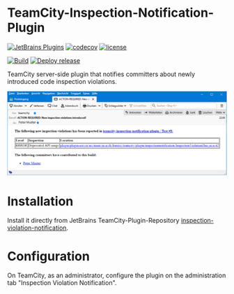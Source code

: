 # TeamCity-Inspection-Notification-Plugin
[![JetBrains Plugins](hhttps://img.shields.io/jetbrains/plugin/v/12382)](https://plugins.jetbrains.com/plugin/12382-inspection-violation-notification)
[![codecov](https://codecov.io/gh/frimtec/teamcity-inspection-notification-plugin/branch/master/graph/badge.svg?token=PA2AUVHJNI)](https://codecov.io/gh/frimtec/teamcity-inspection-notification-plugin)
[![license](https://img.shields.io/badge/License-Apache%202.0-blue.svg)](https://opensource.org/licenses/Apache-2.0)

[![Build](https://github.com/frimtec/teamcity-inspection-notification-plugin/workflows/Build/badge.svg)](https://github.com/frimtec/teamcity-inspection-notification-plugin/actions?query=workflow%3ABuild)
[![Deploy release](https://github.com/frimtec/teamcity-inspection-notification-plugin/workflows/Deploy%20release/badge.svg)](https://github.com/frimtec/teamcity-inspection-notification-plugin/actions?query=workflow%3A%22Deploy+release%22)

TeamCity server-side plugin that notifies committers about newly introduced code inspection violations.

![Screen shot of app](images/email.png "Screen shot of the notification")

# Installation

Install it directly from JetBrains TeamCity-Plugin-Repository [inspection-violation-notification](https://plugins.jetbrains.com/plugin/12382-inspection-violation-notification).

# Configuration

On TeamCity, as an administrator, configure the plugin on the administration tab "Inspection Violation Notification".
